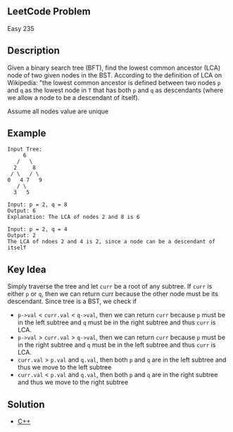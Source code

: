 ## LeetCode Problem
Easy 235

## Description
Given a binary search tree (BFT), find the lowest common ancestor (LCA) node of two given nodes in the BST. According to the definition of LCA on Wikipedia: "the lowest common ancestor is defined between two nodes `p` and `q` as the lowest node in `T` that has both `p` and `q` as descendants (where we allow a node to be a descendant of itself).

Assume all nodes value are unique

## Example
```
Input Tree:
     6
   /   \
  2     8
 / \   / \
0   4 7   9
   / \
  3   5

Input: p = 2, q = 8
Output: 6
Explanation: The LCA of nodes 2 and 8 is 6

Input: p = 2, q = 4
Output: 2
The LCA of ndoes 2 and 4 is 2, since a node can be a descendant of itself
```

## Key Idea
Simply traverse the tree and let `curr` be a root of any subtree. If `curr` is either `p` or `q`, then we can return curr because the other node must be its descendant. Since tree is a BST, we check if
- `p->val` < `curr.val` < `q->val`, then we can return `curr` because `p` must be in the left subtree and `q` must be in the right subtree and thus `curr` is LCA.
- `p->val` > `curr.val` > `q->val`, then we can return `curr` because `p` must be in the right subtree and `q` must be in the left subtree and thus `curr` is LCA.
- `curr.val` > `p.val` and `q.val`, then both `p` and `q` are in the left subtree and thus we move to the left subtree
- `curr.val` < `p.val` and `q.val`, then both `p` and `q` are in the right subtree and thus we move to the right subtree

## Solution
- [C++](solution.cpp)